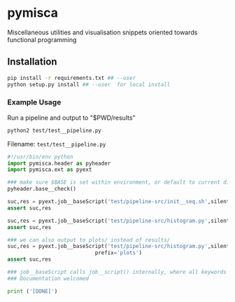 # pymisca

Miscellaneous utilities and visualisation snippets oriented towards functional programming

## Installation
```sh
pip install -r requirements.txt ## --user
python setup.py install ## --user  for local install
```

### Example Usage

Run a pipeline and output to "$PWD/results"

```bash
python2 test/test__pipeline.py
```

Filename: `test/test__pipeline.py`

```python
#!/usr/bin/env python
import pymisca.header as pyheader
import pymisca.ext as pyext

### make sure $BASE is set within environment, or default to current direct$
pyheader.base__check() 

suc,res = pyext.job__baseScript('test/pipeline-src/init__seq.sh',silent=1)
assert suc,res

suc,res = pyext.job__baseScript('test/pipeline-src/histogram.py',silent=1)
assert suc,res

### we can also output to plots/ instead of results/ 
suc,res = pyext.job__baseScript('test/pipeline-src/histogram.py',silent=1,
                            prefix='plots')
assert suc,res

### job__baseScript calls job__script() internally, where all keywords are specified
### Documentation welcomed

print ('[DONE]')
```
